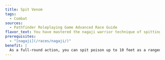 ```yaml
---
title: Spit Venom
tags:
  - Combat
sources:
  - Pathfinder Roleplaying Game Advanced Race Guide
flavor_text: You have mastered the nagaji warrior technique of spitting venom into your opponent's eyes.
prerequisites:
  - "[nagaji](/races/nagaji/)"
benefit: |
  As a full-round action, you can spit poison up to 10 feet as a ranged touch attack. If you hit, the target must make a successful Fortitude save or be blinded for 1d6 rounds. The DC of this save is equal to 10 + 1/2 your total Hit Dice + your Constitution modifier. You can use this ability once per day plus one additional time per day for every three Hit Dice you have.
---
```


